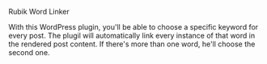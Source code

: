 Rubik Word Linker

With this WordPress plugin, you'll be able to choose a specific keyword for every post. The plugil will automatically link every instance of that word in the rendered post content.
If there's more than one word, he'll choose the second one.

